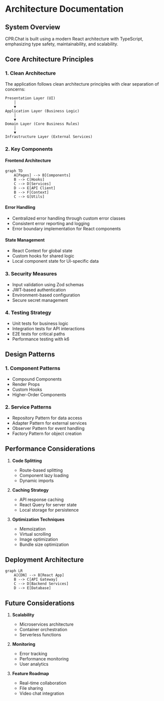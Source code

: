 # Architecture Documentation

## System Overview

CPR.Chat is built using a modern React architecture with TypeScript, emphasizing type safety, maintainability, and scalability.

## Core Architecture Principles

### 1. Clean Architecture

The application follows clean architecture principles with clear separation of concerns:

```
Presentation Layer (UI)
    │
    ▼
Application Layer (Business Logic)
    │
    ▼
Domain Layer (Core Business Rules)
    │
    ▼
Infrastructure Layer (External Services)
```

### 2. Key Components

#### Frontend Architecture

```mermaid
graph TD
    A[Pages] --> B[Components]
    B --> C[Hooks]
    C --> D[Services]
    D --> E[API Client]
    B --> F[Context]
    C --> G[Utils]
```

#### Error Handling

- Centralized error handling through custom error classes
- Consistent error reporting and logging
- Error boundary implementation for React components

#### State Management

- React Context for global state
- Custom hooks for shared logic
- Local component state for UI-specific data

### 3. Security Measures

- Input validation using Zod schemas
- JWT-based authentication
- Environment-based configuration
- Secure secret management

### 4. Testing Strategy

- Unit tests for business logic
- Integration tests for API interactions
- E2E tests for critical paths
- Performance testing with k6

## Design Patterns

### 1. Component Patterns

- Compound Components
- Render Props
- Custom Hooks
- Higher-Order Components

### 2. Service Patterns

- Repository Pattern for data access
- Adapter Pattern for external services
- Observer Pattern for event handling
- Factory Pattern for object creation

## Performance Considerations

1. **Code Splitting**
   - Route-based splitting
   - Component lazy loading
   - Dynamic imports

2. **Caching Strategy**
   - API response caching
   - React Query for server state
   - Local storage for persistence

3. **Optimization Techniques**
   - Memoization
   - Virtual scrolling
   - Image optimization
   - Bundle size optimization

## Deployment Architecture

```mermaid
graph LR
    A[CDN] --> B[React App]
    B --> C[API Gateway]
    C --> D[Backend Services]
    D --> E[Database]
```

## Future Considerations

1. **Scalability**
   - Microservices architecture
   - Container orchestration
   - Serverless functions

2. **Monitoring**
   - Error tracking
   - Performance monitoring
   - User analytics

3. **Feature Roadmap**
   - Real-time collaboration
   - File sharing
   - Video chat integration
